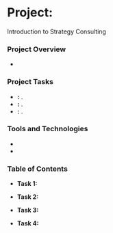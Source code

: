 # Project: 
Introduction to Strategy Consulting

### Project Overview
* 

### Project Tasks
* **:** .
* **:** .
* **:** .
 
### Tools and Technologies
* 
* 

### Table of Contents

* **Task 1:** 

* **Task 2:** 

* **Task 3:** 

* **Task 4:**  
